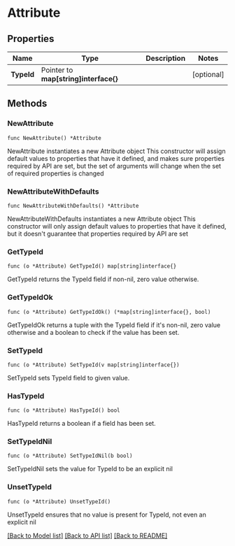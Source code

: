 # Attribute

## Properties

Name | Type | Description | Notes
------------ | ------------- | ------------- | -------------
**TypeId** | Pointer to **map[string]interface{}** |  | [optional] 

## Methods

### NewAttribute

`func NewAttribute() *Attribute`

NewAttribute instantiates a new Attribute object
This constructor will assign default values to properties that have it defined,
and makes sure properties required by API are set, but the set of arguments
will change when the set of required properties is changed

### NewAttributeWithDefaults

`func NewAttributeWithDefaults() *Attribute`

NewAttributeWithDefaults instantiates a new Attribute object
This constructor will only assign default values to properties that have it defined,
but it doesn't guarantee that properties required by API are set

### GetTypeId

`func (o *Attribute) GetTypeId() map[string]interface{}`

GetTypeId returns the TypeId field if non-nil, zero value otherwise.

### GetTypeIdOk

`func (o *Attribute) GetTypeIdOk() (*map[string]interface{}, bool)`

GetTypeIdOk returns a tuple with the TypeId field if it's non-nil, zero value otherwise
and a boolean to check if the value has been set.

### SetTypeId

`func (o *Attribute) SetTypeId(v map[string]interface{})`

SetTypeId sets TypeId field to given value.

### HasTypeId

`func (o *Attribute) HasTypeId() bool`

HasTypeId returns a boolean if a field has been set.

### SetTypeIdNil

`func (o *Attribute) SetTypeIdNil(b bool)`

 SetTypeIdNil sets the value for TypeId to be an explicit nil

### UnsetTypeId
`func (o *Attribute) UnsetTypeId()`

UnsetTypeId ensures that no value is present for TypeId, not even an explicit nil

[[Back to Model list]](../README.md#documentation-for-models) [[Back to API list]](../README.md#documentation-for-api-endpoints) [[Back to README]](../README.md)


